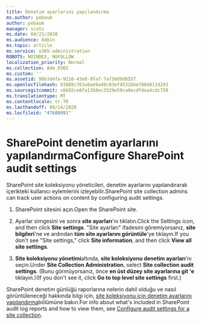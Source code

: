```yaml
---
title: Denetim ayarlarını yapılandırma
ms.author: pebaum
author: pebaum
manager: scotv
ms.date: 04/21/2020
ms.audience: Admin
ms.topic: article
ms.service: o365-administration
ROBOTS: NOINDEX, NOFOLLOW
localization_priority: Normal
ms.collection: Adm_O365
ms.custom: ''
ms.assetid: 98b3d4fa-9210-43e8-9faf-7af3dd9d8557
ms.openlocfilehash: 03889c763a8ae9a49c83ef4532bbe788d011d293
ms.sourcegitcommit: c6692ce0fa1358ec3529e59ca0ecdfdea4cdc759
ms.translationtype: MT
ms.contentlocale: tr-TR
ms.lasthandoff: 09/14/2020
ms.locfileid: "47680991"
---
```

# <a name="configure-sharepoint-audit-settings"></a><span data-ttu-id="b4786-102">SharePoint denetim ayarlarını yapılandırma</span><span class="sxs-lookup"><span data-stu-id="b4786-102">Configure SharePoint audit settings</span></span>

<span data-ttu-id="b4786-103">SharePoint site koleksiyonu yöneticileri, denetim ayarlarını yapılandırarak içerikteki kullanıcı eylemlerini izleyebilir.</span><span class="sxs-lookup"><span data-stu-id="b4786-103">SharePoint site collection admins can track user actions on content by configuring audit settings.</span></span>
  
1. <span data-ttu-id="b4786-104">SharePoint sitesini açın.</span><span class="sxs-lookup"><span data-stu-id="b4786-104">Open the SharePoint site.</span></span>
    
2. <span data-ttu-id="b4786-105">Ayarlar simgesini ve sonra **site ayarları**'nı tıklatın.</span><span class="sxs-lookup"><span data-stu-id="b4786-105">Click the Settings icon, and then click **Site settings**.</span></span> <span data-ttu-id="b4786-106">"Site ayarları" ifadesini göremiyorsanız, **site bilgileri**'ne ve ardından **tüm site ayarlarını görüntüle**'ye tıklayın.</span><span class="sxs-lookup"><span data-stu-id="b4786-106">If you don't see "Site settings," click **Site information**, and then click **View all site settings**.</span></span>
    
3. <span data-ttu-id="b4786-107">**Site koleksiyonu yönetimi**altında, **site koleksiyonu denetim ayarları**'nı seçin.</span><span class="sxs-lookup"><span data-stu-id="b4786-107">Under **Site Collection Administration**, select **Site collection audit settings**.</span></span> <span data-ttu-id="b4786-108">(Bunu görmüyorsanız, önce **en üst düzey site ayarlarına git 'e** tıklayın.)</span><span class="sxs-lookup"><span data-stu-id="b4786-108">(If you don't see it, click **Go to top level site settings** first.)</span></span> 
    
<span data-ttu-id="b4786-109">SharePoint denetim günlüğü raporlarına nelerin dahil olduğu ve nasıl görüntüleneceği hakkında bilgi için, [site koleksiyonu için denetim ayarlarını yapılandırma](https://go.microsoft.com/fwlink/?linkid=404050)bölümüne bakın.</span><span class="sxs-lookup"><span data-stu-id="b4786-109">For info about what's included in SharePoint audit log reports and how to view them, see [Configure audit settings for a site collection](https://go.microsoft.com/fwlink/?linkid=404050).</span></span>
  

